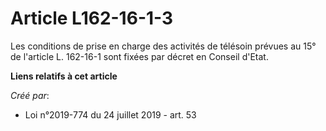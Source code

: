 # Article L162-16-1-3

Les conditions de prise en charge des activités de télésoin prévues au 15° de l'article L. 162-16-1 sont fixées par décret en
Conseil d'Etat.

**Liens relatifs à cet article**

_Créé par_:

  - Loi n°2019-774 du 24 juillet 2019 - art. 53
